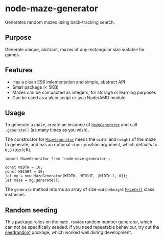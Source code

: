 
# node-maze-generator

Generates random mazes using back-tracking search.

## Purpose

Generate unique, abstract, mazes of any rectangular size suitable for games.


## Features

- Has a clean ES6 imlementation and simple, abstract API
- Small package (< 5KB)
- Mazes can be compacted as integers, for storage or learning purposes
- Can be used as a plain script or as a Node/AMD module

## Usage

To generate a maze, create an instance of [`MazeGenerator`](src/MazeGenerator.js)
and call `.generate()` (as many times as you wish).

The constructor for [`MazeGenerator`](src/MazeGenerator.js) needs the `width` and `height` of the maze to generate, and has 
an optional `start` position argument, which defaults to `0,0` (top left).

    import MazeGenerator from 'node-maze-generator';

    const WIDTH = 10;
    const HEIGHT = 10;
    let mg = new MazeGenerator(WIDTH, HEIGHT, [WIDTH-1, 0]);
    let maze = mg.generate();

The `generate` method returns an array of size `width`x`height` [`MazeCell`](src/MazeCell.js) 
class instances.


## Random seeding

This package relies on the `Math.random` random number generator, which can not
be specifically seeded. If you need repeatable behaviour, try out the 
[seedrandom](https://www.npmjs.com/package/seedrandom) package, which worked well
during development.

